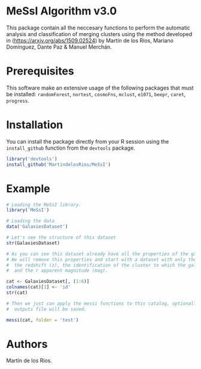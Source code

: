 # MeSsI Algorithm v3.0

This package contain all the neccesary functions to perform the automatic analysis and classification of merging clusters using the method developed in (https://arxiv.org/abs/1509.02524) by Martín de los Rios, Mariano Domínguez, Dante Paz & Manuel Merchán.

# Prerequisites

This software make an extensive usage of the following packages that must be installed: ```randomForest```, ```nortest```, ```cosmoFns```, ```mclust```, ```e1071```, ```beepr```, ```caret```, ```progress```. 

# Installation

You can install the package directly from your R session using the ```install_github``` function from the ```devtools``` package.

``` R
library('devtools')
install_github('MartindelosRios/MeSsI')
```

# Example

``` R
# Loading the MeSsI library.
library('MeSsI')

# Loading the data
data('GalaxiesDataset')

# Let's see the structure of this dataset
str(GalaxiesDataset)

# As you can see this dataset already have all the properties of the galaxies precomputed.
# We will remove this properties and start with a dataset with only the angular positions (ra, dec), 
#  the redshift (z), the identification of the cluster to which the galaxy belongs (id), the color (color)
#  and the r apparent magnitude (mag).

cat <- GalaxiesDataset[, (1:6)]
colnames(cat)[1] <- 'id'
str(cat)

# Then we just can apply the messi functions to this catalog, optionally given a name to the folder where all the 
#  outputs file will be saved.

messi(cat, folder = 'test')
```

# Authors

Martín de los Rios.
